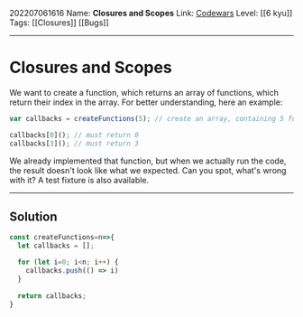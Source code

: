 202207061616
Name: **Closures and Scopes**
Link: [Codewars](https://www.codewars.com/kata/526ec46d6f5e255e150002d1/)
Level:  [[6 kyu]]
Tags: [[Closures]] [[Bugs]]

---

# Closures and Scopes

We want to create a function, which returns an array of functions, which return their index in the array. For better understanding, here an example:

``` javascript
var callbacks = createFunctions(5); // create an array, containing 5 functions

callbacks[0](); // must return 0
callbacks[3](); // must return 3
```


We already implemented that function, but when we actually run the code, the result doesn't look like what we expected. Can you spot, what's wrong with it? A test fixture is also available.

---

## Solution

``` javascript
const createFunctions=n=>{
  let callbacks = [];

  for (let i=0; i<n; i++) {
    callbacks.push(() => i)
  }
  
  return callbacks;
}
```